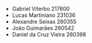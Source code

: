 * Gabriel Viterbo 217600 
* Lucas Martiniano 231036 
* Alexandre Seixas 260355 
* João Guimarães 260542 
* Daniel da Cruz Vieira 260398 

